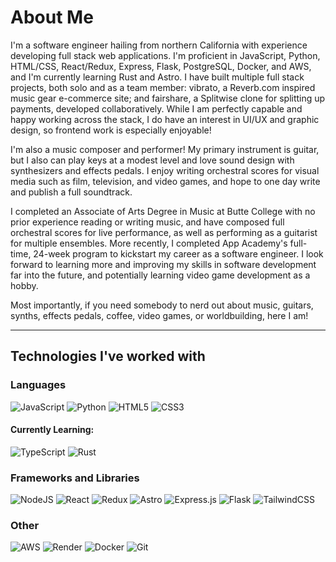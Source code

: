 # About Me

I'm a software engineer hailing from northern California with experience developing full stack web applications. I'm proficient in JavaScript, Python, HTML/CSS, React/Redux, Express, Flask, PostgreSQL, Docker, and AWS, and I'm currently learning Rust and Astro. I have built multiple full stack projects, both solo and as a team member: vibrato, a Reverb.com inspired music gear e-commerce site; and fairshare, a Splitwise clone for splitting up payments, developed collaboratively. While I am perfectly capable and happy working across the stack, I do have an interest in UI/UX and graphic design, so frontend work is especially enjoyable!

I'm also a music composer and performer! My primary instrument is guitar, but I also can play keys at a modest level and love sound design with synthesizers and effects pedals. I enjoy writing orchestral scores for visual media such as film, television, and video games, and hope to one day write and publish a full soundtrack.

I completed an Associate of Arts Degree in Music at Butte College with no prior experience reading or writing music, and have composed full orchestral scores for live performance, as well as performing as a guitarist for multiple ensembles. More recently, I completed App Academy's full-time, 24-week program to kickstart my career as a software engineer. I look forward to learning more and improving my skills in software development far into the future, and potentially learning video game development as a hobby.

Most importantly, if you need somebody to nerd out about music, guitars, synths, effects pedals, coffee, video games, or worldbuilding, here I am!

---

## Technologies I've worked with

### Languages

![JavaScript](https://img.shields.io/badge/javascript-%23323330.svg?style=for-the-badge&logo=javascript&logoColor=%23F7DF1E) ![Python](https://img.shields.io/badge/python-3670A0?style=for-the-badge&logo=python&logoColor=ffdd54) ![HTML5](https://img.shields.io/badge/html5-%23E34F26.svg?style=for-the-badge&logo=html5&logoColor=white) ![CSS3](https://img.shields.io/badge/css3-%231572B6.svg?style=for-the-badge&logo=css3&logoColor=white)

#### Currently Learning:

![TypeScript](https://img.shields.io/badge/typescript-%23007ACC.svg?style=for-the-badge&logo=typescript&logoColor=white) ![Rust](https://img.shields.io/badge/rust-%23000000.svg?style=for-the-badge&logo=rust&logoColor=white)

### Frameworks and Libraries

![NodeJS](https://img.shields.io/badge/node.js-6DA55F?style=for-the-badge&logo=node.js&logoColor=white) ![React](https://img.shields.io/badge/react-%2320232a.svg?style=for-the-badge&logo=react&logoColor=%2361DAFB) ![Redux](https://img.shields.io/badge/redux-%23593d88.svg?style=for-the-badge&logo=redux&logoColor=white) ![Astro](https://img.shields.io/badge/astro-%232C2052.svg?style=for-the-badge&logo=astro&logoColor=white) ![Express.js](https://img.shields.io/badge/express.js-%23404d59.svg?style=for-the-badge&logo=express&logoColor=%2361DAFB) ![Flask](https://img.shields.io/badge/flask-%23000.svg?style=for-the-badge&logo=flask&logoColor=white) ![TailwindCSS](https://img.shields.io/badge/tailwindcss-%2338B2AC.svg?style=for-the-badge&logo=tailwind-css&logoColor=white)

### Other

![AWS](https://img.shields.io/badge/AWS-%23FF9900.svg?style=for-the-badge&logo=amazon-aws&logoColor=white) ![Render](https://img.shields.io/badge/Render-%46E3B7.svg?style=for-the-badge&logo=render&logoColor=white) ![Docker](https://img.shields.io/badge/docker-%230db7ed.svg?style=for-the-badge&logo=docker&logoColor=white) ![Git](https://img.shields.io/badge/git-%23F05033.svg?style=for-the-badge&logo=git&logoColor=white)

<!---
ethanharrasser/ethanharrasser is a ✨ special ✨ repository because its `README.md` (this file) appears on your GitHub profile.
You can click the Preview link to take a look at your changes.
--->
